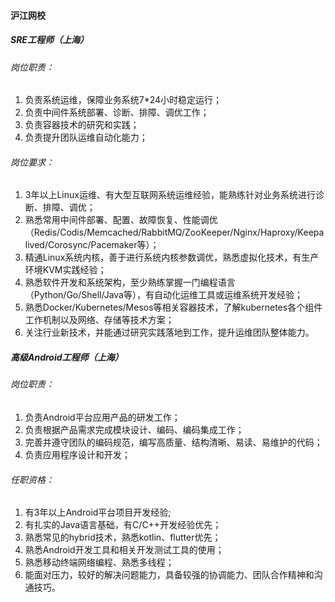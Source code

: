 
#### 沪江网校

##### SRE工程师（上海）

###### 岗位职责：

1. 负责系统运维，保障业务系统7*24小时稳定运行；
2. 负责中间件系统部署、诊断、排障、调优工作；
3. 负责容器技术的研究和实践；
4. 负责提升团队运维自动化能力；

###### 岗位要求：

1. 3年以上Linux运维、有大型互联网系统运维经验，能熟练针对业务系统进行诊断、排障、调优；
2. 熟悉常用中间件部署、配置、故障恢复、性能调优（Redis/Codis/Memcached/RabbitMQ/ZooKeeper/Nginx/Haproxy/Keepalived/Corosync/Pacemaker等）；
3. 精通Linux系统内核，善于进行系统内核参数调优，熟悉虚拟化技术，有生产环境KVM实践经验；
4. 熟悉软件开发和系统架构，至少熟练掌握一门编程语言（Python/Go/Shell/Java等），有自动化运维工具或运维系统开发经验；
5. 熟悉Docker/Kubernetes/Mesos等相关容器技术，了解kubernetes各个组件工作机制以及网络、存储等技术方案；
6. 关注行业新技术，并能通过研究实践落地到工作，提升运维团队整体能力。


##### 高级Android工程师（上海）

###### 岗位职责：

1. 负责Android平台应用产品的研发工作；
2. 负责根据产品需求完成模块设计、编码、编码集成工作；
3. 完善并遵守团队的编码规范，编写高质量、结构清晰、易读、易维护的代码；
4. 负责应用程序设计和开发；

###### 任职资格：

1. 有3年以上Android平台项目开发经验;
2. 有扎实的Java语言基础，有C/C++开发经验优先；
3. 熟悉常见的hybrid技术，熟悉kotlin、flutter优先； 
4. 熟悉Android开发工具和相关开发测试工具的使用；
5. 熟悉移动终端网络编程、熟悉多线程；
6. 能面对压力，较好的解决问题能力，具备较强的协调能力、团队合作精神和沟通技巧。





